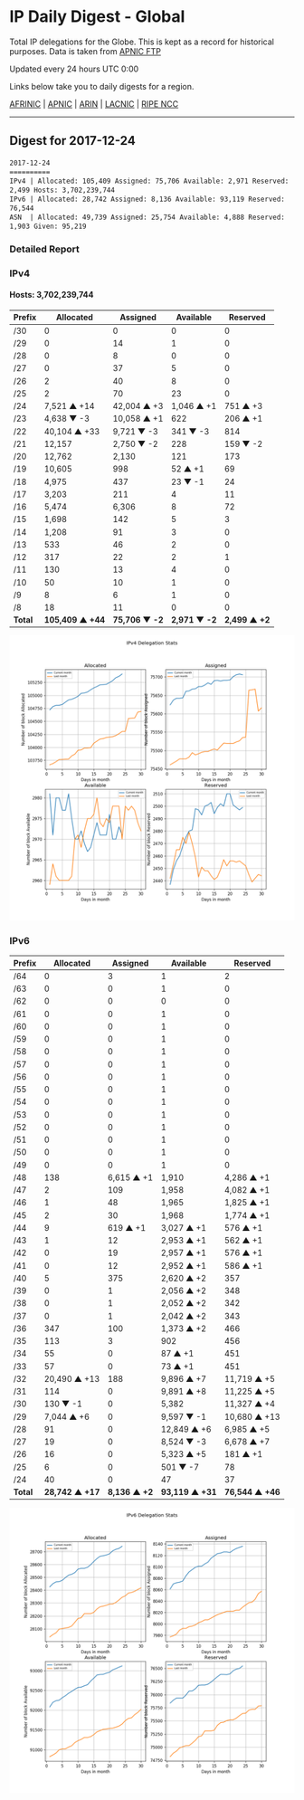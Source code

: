 # IP Daily Digest - Global

Total IP delegations for the Globe. This is kept as a record for historical purposes. Data is taken from [APNIC FTP](https://ftp.apnic.net/)

Updated every 24 hours UTC 0:00

Links below take you to daily digests for a region.

[AFRINIC](./archives/AFRINIC/) | [APNIC](./archives/APNIC/) | [ARIN](./archives/ARIN/) | [LACNIC](./archives/LACNIC/) | [RIPE NCC](./archives/RIPE_NCC/)

---

## Digest for 2017-12-24
```
2017-12-24
==========
IPv4 | Allocated: 105,409 Assigned: 75,706 Available: 2,971 Reserved: 2,499 Hosts: 3,702,239,744
IPv6 | Allocated: 28,742 Assigned: 8,136 Available: 93,119 Reserved: 76,544
ASN  | Allocated: 49,739 Assigned: 25,754 Available: 4,888 Reserved: 1,903 Given: 95,219
```

### Detailed Report

### IPv4

#### Hosts: **3,702,239,744**

| Prefix | Allocated | Assigned | Available | Reserved |
| ----- | ----- | ----- | ----- | ----- |
| /30 | 0 | 0 | 0 | 0 |
| /29 | 0 | 14 | 1 | 0 |
| /28 | 0 | 8 | 0 | 0 |
| /27 | 0 | 37 | 5 | 0 |
| /26 | 2 | 40 | 8 | 0 |
| /25 | 2 | 70 | 23 | 0 |
| /24 | 7,521 ▲ +14 | 42,004 ▲ +3 | 1,046 ▲ +1 | 751 ▲ +3 |
| /23 | 4,638 ▼ -3 | 10,058 ▲ +1 | 622 | 206 ▲ +1 |
| /22 | 40,104 ▲ +33 | 9,721 ▼ -3 | 341 ▼ -3 | 814 |
| /21 | 12,157 | 2,750 ▼ -2 | 228 | 159 ▼ -2 |
| /20 | 12,762 | 2,130 | 121 | 173 |
| /19 | 10,605 | 998 | 52 ▲ +1 | 69 |
| /18 | 4,975 | 437 | 23 ▼ -1 | 24 |
| /17 | 3,203 | 211 | 4 | 11 |
| /16 | 5,474 | 6,306 | 8 | 72 |
| /15 | 1,698 | 142 | 5 | 3 |
| /14 | 1,208 | 91 | 3 | 0 |
| /13 | 533 | 46 | 2 | 0 |
| /12 | 317 | 22 | 2 | 1 |
| /11 | 130 | 13 | 4 | 0 |
| /10 | 50 | 10 | 1 | 0 |
| /9 | 8 | 6 | 1 | 0 |
| /8 | 18 | 11 | 0 | 0 |
| **Total** | **105,409 ▲ +44** | **75,706 ▼ -2** | **2,971 ▼ -2** | **2,499 ▲ +2** |

![ipv4-stats](ipv4-figure.png)

### IPv6

| Prefix | Allocated | Assigned | Available | Reserved |
| ----- | ----- | ----- | ----- | ----- |
| /64 | 0 | 3 | 1 | 2 |
| /63 | 0 | 0 | 1 | 0 |
| /62 | 0 | 0 | 0 | 0 |
| /61 | 0 | 0 | 1 | 0 |
| /60 | 0 | 0 | 1 | 0 |
| /59 | 0 | 0 | 1 | 0 |
| /58 | 0 | 0 | 1 | 0 |
| /57 | 0 | 0 | 1 | 0 |
| /56 | 0 | 0 | 1 | 0 |
| /55 | 0 | 0 | 1 | 0 |
| /54 | 0 | 0 | 1 | 0 |
| /53 | 0 | 0 | 1 | 0 |
| /52 | 0 | 0 | 1 | 0 |
| /51 | 0 | 0 | 1 | 0 |
| /50 | 0 | 0 | 1 | 0 |
| /49 | 0 | 0 | 1 | 0 |
| /48 | 138 | 6,615 ▲ +1 | 1,910 | 4,286 ▲ +1 |
| /47 | 2 | 109 | 1,958 | 4,082 ▲ +1 |
| /46 | 1 | 48 | 1,965 | 1,825 ▲ +1 |
| /45 | 2 | 30 | 1,968 | 1,774 ▲ +1 |
| /44 | 9 | 619 ▲ +1 | 3,027 ▲ +1 | 576 ▲ +1 |
| /43 | 1 | 12 | 2,953 ▲ +1 | 562 ▲ +1 |
| /42 | 0 | 19 | 2,957 ▲ +1 | 576 ▲ +1 |
| /41 | 0 | 12 | 2,952 ▲ +1 | 586 ▲ +1 |
| /40 | 5 | 375 | 2,620 ▲ +2 | 357 |
| /39 | 0 | 1 | 2,056 ▲ +2 | 348 |
| /38 | 0 | 1 | 2,052 ▲ +2 | 342 |
| /37 | 0 | 1 | 2,042 ▲ +2 | 343 |
| /36 | 347 | 100 | 1,373 ▲ +2 | 466 |
| /35 | 113 | 3 | 902 | 456 |
| /34 | 55 | 0 | 87 ▲ +1 | 451 |
| /33 | 57 | 0 | 73 ▲ +1 | 451 |
| /32 | 20,490 ▲ +13 | 188 | 9,896 ▲ +7 | 11,719 ▲ +5 |
| /31 | 114 | 0 | 9,891 ▲ +8 | 11,225 ▲ +5 |
| /30 | 130 ▼ -1 | 0 | 5,382 | 11,327 ▲ +4 |
| /29 | 7,044 ▲ +6 | 0 | 9,597 ▼ -1 | 10,680 ▲ +13 |
| /28 | 91 | 0 | 12,849 ▲ +6 | 6,985 ▲ +5 |
| /27 | 19 | 0 | 8,524 ▼ -3 | 6,678 ▲ +7 |
| /26 | 16 | 0 | 5,323 ▲ +5 | 181 ▲ +1 |
| /25 | 6 | 0 | 501 ▼ -7 | 78 |
| /24 | 40 | 0 | 47 | 37 |
| **Total** | **28,742 ▲ +17** | **8,136 ▲ +2** | **93,119 ▲ +31** | **76,544 ▲ +46** |

![ipv6-stats](ipv6-figure.png)